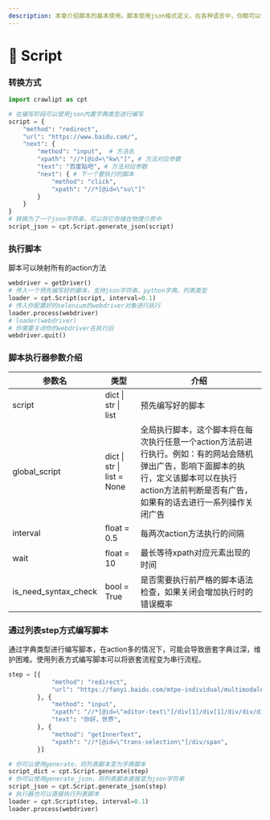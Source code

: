```yaml
---
description: 本章介绍脚本的基本使用。脚本使用json格式定义，在各种语言中，你都可以很方便将它反序列化。
---
```


# 🐻 Script

### 转换方式

```python
import crawlipt as cpt

# 在编写阶段可以使用json内置字典类型进行编写
script = { 
    "method": "redirect",
    "url": "https://www.baidu.com/",
    "next": {
        "method": "input",  # 方法名
        "xpath": "//*[@id=\"kw\"]", # 方法对应参数
        "text": "百度贴吧", # 方法对应参数
        "next": { # 下一个要执行的脚本
            "method": "click",
            "xpath": "//*[@id=\"su\"]"
        }
    }
}
# 转换为了一个json字符串，可以将它存储在物理介质中
script_json = cpt.Script.generate_json(script) 
```

### 执行脚本

脚本可以映射所有的action方法

```python
webdriver = getDriver()
# 传入一个预先编写好的脚本，支持json字符串，python字典、列表类型
loader = cpt.Script(script, interval=0.1)
# 传入你配置好的selenium的webdriver对象进行执行
loader.process(webdriver) 
# loader(webdriver) 
# 你需要关闭你的webdriver在执行后
webdriver.quit()
```

### 脚本执行器参数介绍

| 参数名                     | 类型                         | 介绍                                                                                                       |
| ----------------------- | -------------------------- | -------------------------------------------------------------------------------------------------------- |
| script                  | dict \| str \| list        | 预先编写好的脚本                                                                                                 |
| global\_script          | dict \| str \| list = None | 全局执行脚本，这个脚本将在每次执行任意一个action方法前进行执行。例如：有的网站会随机弹出广告，影响下面脚本的执行，定义该脚本可以在执行action方法前判断是否有广告，如果有的话去进行一系列操作关闭广告 |
| interval                | float = 0.5                | 每两次action方法执行的间隔                                                                                         |
| wait                    | float = 10                 | 最长等待xpath对应元素出现的时间                                                                                       |
| is\_need\_syntax\_check | bool = True                | 是否需要执行前严格的脚本语法检查，如果关闭会增加执行时的错误概率                                                                         |

### 通过列表step方式编写脚本

&#x20;通过字典类型进行编写脚本，在action多的情况下，可能会导致嵌套字典过深，维护困难。使用列表方式编写脚本可以将嵌套流程变为串行流程。

```python
step = [{
            "method": "redirect",
            "url": "https://fanyi.baidu.com/mtpe-individual/multimodal#/",
        }, {
            "method": "input",
            "xpath": "//*[@id=\"editor-text\"]/div[1]/div[1]/div/div/div/div",
            "text": "你好，世界",
        }, {
            "method": "getInnerText",
            "xpath": "//*[@id=\"trans-selection\"]/div/span",
        }]

# 你可以使用generate，将列表脚本变为字典脚本
script_dict = cpt.Script.generate(step)
# 你可以使用generate_json，将列表脚本直接变为json字符串
script_json = cpt.Script.generate_json(step)
# 执行器也可以直接执行列表脚本
loader = cpt.Script(step, interval=0.1)
loader.process(webdriver) 
```
